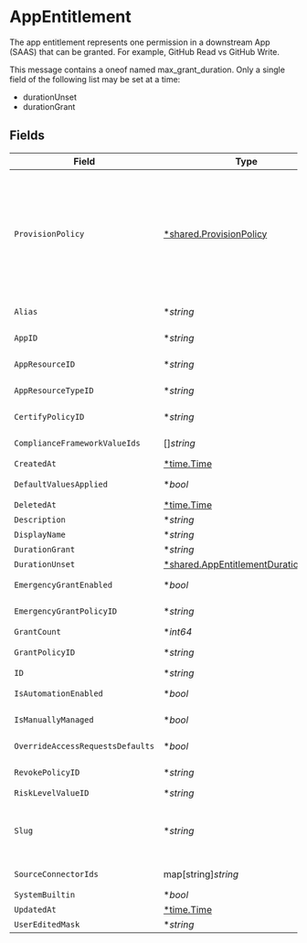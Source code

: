 # AppEntitlement

The app entitlement represents one permission in a downstream App (SAAS) that can be granted. For example, GitHub Read vs GitHub Write.

This message contains a oneof named max_grant_duration. Only a single field of the following list may be set at a time:
  - durationUnset
  - durationGrant



## Fields

| Field                                                                                                                                                                                                                                                                              | Type                                                                                                                                                                                                                                                                               | Required                                                                                                                                                                                                                                                                           | Description                                                                                                                                                                                                                                                                        |
| ---------------------------------------------------------------------------------------------------------------------------------------------------------------------------------------------------------------------------------------------------------------------------------- | ---------------------------------------------------------------------------------------------------------------------------------------------------------------------------------------------------------------------------------------------------------------------------------- | ---------------------------------------------------------------------------------------------------------------------------------------------------------------------------------------------------------------------------------------------------------------------------------- | ---------------------------------------------------------------------------------------------------------------------------------------------------------------------------------------------------------------------------------------------------------------------------------- |
| `ProvisionPolicy`                                                                                                                                                                                                                                                                  | [*shared.ProvisionPolicy](../../../pkg/models/shared/provisionpolicy.md)                                                                                                                                                                                                           | :heavy_minus_sign:                                                                                                                                                                                                                                                                 | ProvisionPolicy is a oneOf that indicates how a provision step should be processed.<br/><br/>This message contains a oneof named typ. Only a single field of the following list may be set at a time:<br/>  - connector<br/>  - manual<br/>  - delegated<br/>  - webhook<br/>  - multiStep<br/>  - externalTicket<br/> |
| `Alias`                                                                                                                                                                                                                                                                            | **string*                                                                                                                                                                                                                                                                          | :heavy_minus_sign:                                                                                                                                                                                                                                                                 | The alias of the app entitlement used by Cone. Also exact-match queryable.                                                                                                                                                                                                         |
| `AppID`                                                                                                                                                                                                                                                                            | **string*                                                                                                                                                                                                                                                                          | :heavy_minus_sign:                                                                                                                                                                                                                                                                 | The ID of the app that is associated with the app entitlement.                                                                                                                                                                                                                     |
| `AppResourceID`                                                                                                                                                                                                                                                                    | **string*                                                                                                                                                                                                                                                                          | :heavy_minus_sign:                                                                                                                                                                                                                                                                 | The ID of the app resource that is associated with the app entitlement                                                                                                                                                                                                             |
| `AppResourceTypeID`                                                                                                                                                                                                                                                                | **string*                                                                                                                                                                                                                                                                          | :heavy_minus_sign:                                                                                                                                                                                                                                                                 | The ID of the app resource type that is associated with the app entitlement                                                                                                                                                                                                        |
| `CertifyPolicyID`                                                                                                                                                                                                                                                                  | **string*                                                                                                                                                                                                                                                                          | :heavy_minus_sign:                                                                                                                                                                                                                                                                 | The ID of the policy that will be used for certify tickets related to the app entitlement.                                                                                                                                                                                         |
| `ComplianceFrameworkValueIds`                                                                                                                                                                                                                                                      | []*string*                                                                                                                                                                                                                                                                         | :heavy_minus_sign:                                                                                                                                                                                                                                                                 | The IDs of different compliance frameworks associated with this app entitlement ex (SOX, HIPAA, PCI, etc.)                                                                                                                                                                         |
| `CreatedAt`                                                                                                                                                                                                                                                                        | [*time.Time](https://pkg.go.dev/time#Time)                                                                                                                                                                                                                                         | :heavy_minus_sign:                                                                                                                                                                                                                                                                 | N/A                                                                                                                                                                                                                                                                                |
| `DefaultValuesApplied`                                                                                                                                                                                                                                                             | **bool*                                                                                                                                                                                                                                                                            | :heavy_minus_sign:                                                                                                                                                                                                                                                                 | Flag to indicate if app-level access request defaults have been applied to the entitlement                                                                                                                                                                                         |
| `DeletedAt`                                                                                                                                                                                                                                                                        | [*time.Time](https://pkg.go.dev/time#Time)                                                                                                                                                                                                                                         | :heavy_minus_sign:                                                                                                                                                                                                                                                                 | N/A                                                                                                                                                                                                                                                                                |
| `Description`                                                                                                                                                                                                                                                                      | **string*                                                                                                                                                                                                                                                                          | :heavy_minus_sign:                                                                                                                                                                                                                                                                 | The description of the app entitlement.                                                                                                                                                                                                                                            |
| `DisplayName`                                                                                                                                                                                                                                                                      | **string*                                                                                                                                                                                                                                                                          | :heavy_minus_sign:                                                                                                                                                                                                                                                                 | The display name of the app entitlement.                                                                                                                                                                                                                                           |
| `DurationGrant`                                                                                                                                                                                                                                                                    | **string*                                                                                                                                                                                                                                                                          | :heavy_minus_sign:                                                                                                                                                                                                                                                                 | N/A                                                                                                                                                                                                                                                                                |
| `DurationUnset`                                                                                                                                                                                                                                                                    | [*shared.AppEntitlementDurationUnset](../../../pkg/models/shared/appentitlementdurationunset.md)                                                                                                                                                                                   | :heavy_minus_sign:                                                                                                                                                                                                                                                                 | N/A                                                                                                                                                                                                                                                                                |
| `EmergencyGrantEnabled`                                                                                                                                                                                                                                                            | **bool*                                                                                                                                                                                                                                                                            | :heavy_minus_sign:                                                                                                                                                                                                                                                                 | This enables tasks to be created in an emergency and use a selected emergency access policy.                                                                                                                                                                                       |
| `EmergencyGrantPolicyID`                                                                                                                                                                                                                                                           | **string*                                                                                                                                                                                                                                                                          | :heavy_minus_sign:                                                                                                                                                                                                                                                                 | The ID of the policy that will be used for emergency access grant tasks.                                                                                                                                                                                                           |
| `GrantCount`                                                                                                                                                                                                                                                                       | **int64*                                                                                                                                                                                                                                                                           | :heavy_minus_sign:                                                                                                                                                                                                                                                                 | The amount of grants open for this entitlement                                                                                                                                                                                                                                     |
| `GrantPolicyID`                                                                                                                                                                                                                                                                    | **string*                                                                                                                                                                                                                                                                          | :heavy_minus_sign:                                                                                                                                                                                                                                                                 | The ID of the policy that will be used for grant tickets related to the app entitlement.                                                                                                                                                                                           |
| `ID`                                                                                                                                                                                                                                                                               | **string*                                                                                                                                                                                                                                                                          | :heavy_minus_sign:                                                                                                                                                                                                                                                                 | The unique ID for the App Entitlement.                                                                                                                                                                                                                                             |
| `IsAutomationEnabled`                                                                                                                                                                                                                                                              | **bool*                                                                                                                                                                                                                                                                            | :heavy_minus_sign:                                                                                                                                                                                                                                                                 | Flag to indicate whether automation (for adding users to entitlement based on rules) has been enabled.                                                                                                                                                                             |
| `IsManuallyManaged`                                                                                                                                                                                                                                                                | **bool*                                                                                                                                                                                                                                                                            | :heavy_minus_sign:                                                                                                                                                                                                                                                                 | Flag to indicate if the app entitlement is manually managed.                                                                                                                                                                                                                       |
| `OverrideAccessRequestsDefaults`                                                                                                                                                                                                                                                   | **bool*                                                                                                                                                                                                                                                                            | :heavy_minus_sign:                                                                                                                                                                                                                                                                 | Flag to indicate if the app-level access request settings have been overridden for the entitlement                                                                                                                                                                                 |
| `RevokePolicyID`                                                                                                                                                                                                                                                                   | **string*                                                                                                                                                                                                                                                                          | :heavy_minus_sign:                                                                                                                                                                                                                                                                 | The ID of the policy that will be used for revoke tickets related to the app entitlement                                                                                                                                                                                           |
| `RiskLevelValueID`                                                                                                                                                                                                                                                                 | **string*                                                                                                                                                                                                                                                                          | :heavy_minus_sign:                                                                                                                                                                                                                                                                 | The riskLevelValueId field.                                                                                                                                                                                                                                                        |
| `Slug`                                                                                                                                                                                                                                                                             | **string*                                                                                                                                                                                                                                                                          | :heavy_minus_sign:                                                                                                                                                                                                                                                                 | The slug is displayed as an oval next to the name in the frontend of C1, it tells you what permission the entitlement grants. See https://www.conductorone.com/docs/product/manage-access/entitlements/                                                                            |
| `SourceConnectorIds`                                                                                                                                                                                                                                                               | map[string]*string*                                                                                                                                                                                                                                                                | :heavy_minus_sign:                                                                                                                                                                                                                                                                 | Map to tell us which connector the entitlement came from.                                                                                                                                                                                                                          |
| `SystemBuiltin`                                                                                                                                                                                                                                                                    | **bool*                                                                                                                                                                                                                                                                            | :heavy_minus_sign:                                                                                                                                                                                                                                                                 | This field indicates if this is a system builtin entitlement.                                                                                                                                                                                                                      |
| `UpdatedAt`                                                                                                                                                                                                                                                                        | [*time.Time](https://pkg.go.dev/time#Time)                                                                                                                                                                                                                                         | :heavy_minus_sign:                                                                                                                                                                                                                                                                 | N/A                                                                                                                                                                                                                                                                                |
| `UserEditedMask`                                                                                                                                                                                                                                                                   | **string*                                                                                                                                                                                                                                                                          | :heavy_minus_sign:                                                                                                                                                                                                                                                                 | N/A                                                                                                                                                                                                                                                                                |